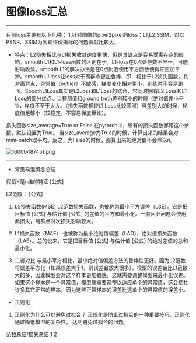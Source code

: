 # 图像loss汇总
***
目前loss主要有以下几种：
1.针对图像的pixel2pixel的loss：L1,L2,SSIM，对以PSNR、SSIM为客观评价指标的问题贡献比较大。
- 特点：L2损失相比与L1损失收敛速度更快，但是其缺点是容易受离存点的影响。smooth L1和L1-loss函数的区别在于，L1-loss在0点处导数不唯一，可能影响收敛。smooth L1的解决办法是在0点附近使用平方函数使得它更加平滑。smooth L1 loss让loss对于离群点更加鲁棒，即：相比于L2损失函数，其对离群点、异常值（outlier）不敏感，梯度变化相对更小，训练时不容易跑飞。SooothL1Loss其实是L2Loss和L1Loss的结合，它同时拥有L2 Loss和L1 Loss的部分优点。当预测值和ground truth差别较小的时候（绝对值差小于1），梯度不至于太大。（损失函数相较L1 Loss比较圆滑）当差别大的时候，梯度值足够小（较稳定，不容易梯度爆炸）。

损失函数size_average=True or False
在pytorch中，所有的损失函数都带这个参数，默认设置为True。
当size_average为True的时候，计算出来的结果会对mini-batch取平均。反之，为False的时候，那算出来的绝对值不会除以n。




![16000487451.png](0)
***
- 常见易混概念总结

假设X是n维的特征 [公式]

L2范数： [公式]

1. L2损失函数(MSE)
L2范数损失函数，也被称为最小平方误差（LSE）。它是把目标值 [公式] 与估计值 [公式] 的差值的平方和最小化。一般回归问题会使用此损失，离群点对次损失影响较大。

2. L1损失函数（MAE）
也被称为最小绝对值偏差（LAD），绝对值损失函数（LAE）。总的说来，它是把目标值 [公式] 与估计值 [公式] 的绝对差值的总和最小化。

3. 二者对比
与最小平方相比，最小绝对值偏差方法的鲁棒性更好。因为L2范数将误差平方化（如果误差大于1，则误差会放大很多），模型的误差会比L1范数大的多，因此模型会对这个样本更加敏感，这就需要调整模型来最小化误差。如果这个样本是一个异常值，模型就需要调整以适应单个的异常值，这会牺牲许多其它正常的样本，因为这些正常样本的误差比这单个的异常值的误差小。

- 正则化
1. 正则化为什么可以避免过拟合？
正规化是防止过拟合的一种重要技巧。正则化通过降低模型的复杂性， 达到避免过拟合的问题。

范数总结/损失总结
[1](https://zhuanlan.zhihu.com/p/129782115)
[2](https://blog.csdn.net/colourful_sky/article/details/80684875)